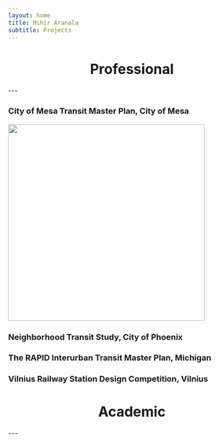 ```yaml
---
layout: home
title: Mihir Aranala
subtitle: Projects
---
```




<center><h1>Professional </h1> </center>
---

### City of Mesa Transit Master Plan, City of Mesa

<img src= "https://ehq-production-us-california.imgix.net/4e2d089a2ed1170fd1f8c98864d7bb5f24f5349d/original/1703694304/284819422cb4f4c3f6b4d5ba22a5dafa_website_New_Local_Routes.png?auto=compress" width="400">

### Neighborhood Transit Study, City of Phoenix


### The RAPID Interurban Transit Master Plan, Michigan


### Vilnius Railway Station Design Competition, Vilnius


<center><h1>Academic </h1> </center>
---

### 

### 

### 